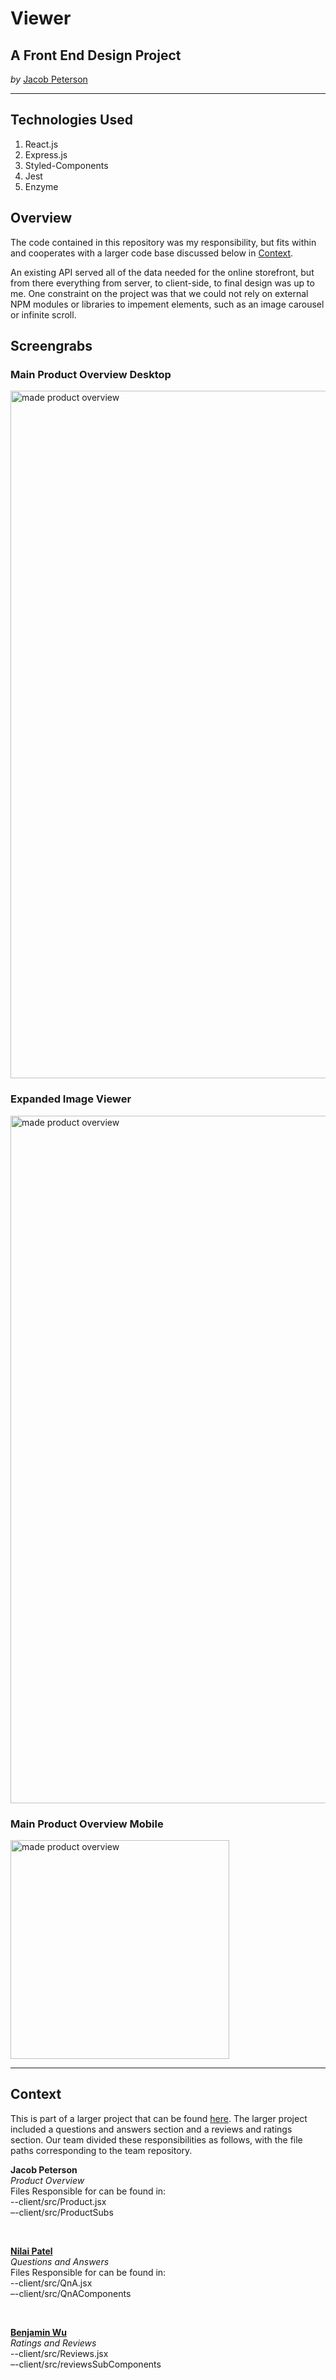 # Viewer
## A Front End Design Project
*by*
[Jacob Peterson](https://github.com/JacobWPeterson)

---

## Technologies Used
1. React.js
2. Express.js
3. Styled-Components
4. Jest
5. Enzyme

## Overview
The code contained in this repository was my responsibility, but fits within and cooperates with a larger code base discussed below in [Context](https://github.com/JacobWPeterson/ProductViewer#Context).

An existing API served all of the data needed for the online storefront, but from there everything from server, to client-side, to final design was up to me. One constraint on the project was that we could not rely on external NPM modules or libraries to impement elements, such as an image carousel or infinite scroll.

## Screengrabs

### Main Product Overview Desktop
<img align="center" src="https://github.com/JacobWPeterson/Viewer/blob/main/README_images/Viewer_1.jpeg" alt="made product overview" width=1100px/>

### Expanded Image Viewer
<img align="center" src="https://github.com/JacobWPeterson/Viewer/blob/main/README_images/Viewer_2.jpeg" alt="made product overview" width=1100px/>

### Main Product Overview Mobile
<img align="center" src="https://github.com/JacobWPeterson/Viewer/blob/main/README_images/Viewer_3.jpeg" alt="made product overview" width=350px/>

---
## Context
This is part of a larger project that can be found [here](https://github.com/Pivitol-Penguins/PPFEC). The larger project included a questions and answers section and a reviews and ratings section. Our team divided these responsibilities as follows, with the file paths corresponding to the team repository.

**Jacob Peterson**\
*Product Overview*\
Files Responsible for can be found in:\
--client/src/Product.jsx\
–-client/src/ProductSubs

<br>

**[Nilai Patel](https://github.com/nilaip96)**\
*Questions and Answers*\
Files Responsible for can be found in:\
--client/src/QnA.jsx\
–-client/src/QnAComponents

<br>

**[Benjamin Wu](https://github.com/benngfour)**\
*Ratings and Reviews*\
--client/src/Reviews.jsx\
–-client/src/reviewsSubComponents

